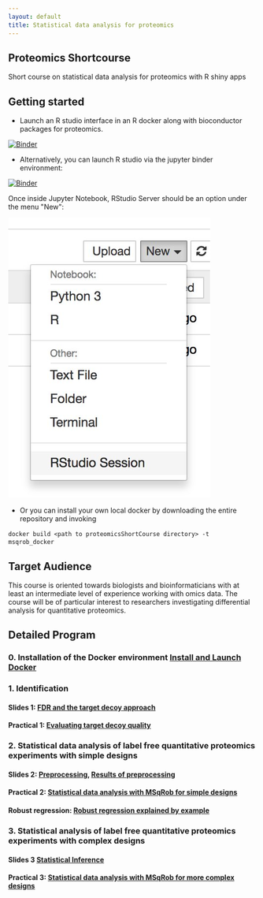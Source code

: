 ```yaml
---
layout: default
title: Statistical data analysis for proteomics
---
```


## Proteomics Shortcourse

Short course on statistical data analysis for proteomics with R shiny apps

## Getting started

- Launch an R studio interface in an R docker along with bioconductor packages for proteomics.

[![Binder](http://mybinder.org/badge.svg)](http://mybinder.org/v2/gh/statOmics/proteomicsShortCourse/master?urlpath=rstudio)

- Alternatively, you can launch R studio via the jupyter binder environment:

[![Binder](http://mybinder.org/badge.svg)](http://mybinder.org/v2/gh/statOmics/proteomicsShortCourse/master)

Once inside Jupyter Notebook, RStudio Server should be an option under the menu
"New":

![](./pages/figs/rstudio-session.jpg)

- Or you can install your own local docker by downloading the entire repository and invoking
```
docker build <path to proteomicsShortCourse directory> -t msqrob_docker
```

## Target Audience
This course is oriented towards biologists and bioinformaticians with at least an intermediate level of experience working with omics data. The course will be of particular interest to researchers investigating differential analysis for quantitative proteomics.

## Detailed Program

### 0. Installation of the Docker environment [Install and Launch Docker](pages/installLaunchDocker.md)

### 1. Identification
#### Slides 1:  [FDR and the target decoy approach](assets/1_Identification_Evaluation_Target_Decoy_Approach.pdf)

#### Practical 1: [Evaluating target decoy quality](pages/Identification.md)

### 2. Statistical data analysis of label free quantitative proteomics experiments with simple designs

#### Slides 2: [Preprocessing](assets/2_MSqRob_data_analysisI.pdf), [Results of preprocessing](assets/2_MSqRob_data_analysisIb.pdf)

#### Practical 2: [Statistical data analysis with MSqRob for simple designs](pages/sdaMsqrobSimple.md)
#### Robust regression: [Robust regression explained by example](pages/robustRegression.nb.html)

### 3. Statistical analysis of label free quantitative proteomics experiments with complex designs
#### Slides 3 [Statistical Inference](assets/2_MSqRob_data_analysisII.pdf)
#### Practical 3: [Statistical data analysis with MSqRob for more complex designs](pages/sdaMsqrobDesign.md)
